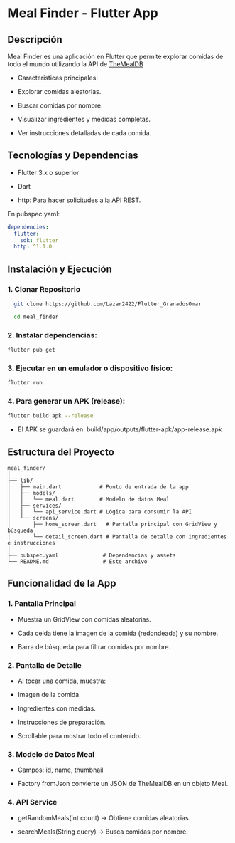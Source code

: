 # Meal Finder - Flutter App
## Descripción

Meal Finder es una aplicación en Flutter que permite explorar comidas de todo el mundo utilizando la API de [TheMealDB](https://www.themealdb.com)

- Características principales:

- Explorar comidas aleatorias.

- Buscar comidas por nombre.

- Visualizar ingredientes y medidas completas.

- Ver instrucciones detalladas de cada comida.

## Tecnologías y Dependencias

- Flutter 3.x o superior

- Dart

- http: Para hacer solicitudes a la API REST.

En pubspec.yaml:

``` yaml
dependencies:
  flutter:
    sdk: flutter
  http: ^1.1.0
```

## Instalación y Ejecución

### 1. Clonar Repositorio

``` bash
  git clone https://github.com/Lazar2422/Flutter_GranadosOmar

  cd meal_finder
```

### 2. Instalar dependencias:
``` bash
flutter pub get
``` 

### 3. Ejecutar en un emulador o dispositivo físico:
``` bash
flutter run
```

### 4. Para generar un APK (release):
```bash 
flutter build apk --release
```
- El APK se guardará en: build/app/outputs/flutter-apk/app-release.apk

## Estructura del Proyecto

``` text
meal_finder/
│
├── lib/
│   ├── main.dart            # Punto de entrada de la app
│   ├── models/
│   │   └── meal.dart        # Modelo de datos Meal
│   ├── services/
│   │   └── api_service.dart # Lógica para consumir la API
│   └── screens/
│       ├── home_screen.dart   # Pantalla principal con GridView y búsqueda
│       └── detail_screen.dart # Pantalla de detalle con ingredientes e instrucciones
│
├── pubspec.yaml              # Dependencias y assets
└── README.md                 # Este archivo
```

## Funcionalidad de la App

### 1. Pantalla Principal

- Muestra un GridView con comidas aleatorias.

- Cada celda tiene la imagen de la comida (redondeada) y su nombre.

- Barra de búsqueda para filtrar comidas por nombre.

### 2. Pantalla de Detalle

- Al tocar una comida, muestra:

- Imagen de la comida.

- Ingredientes con medidas.

- Instrucciones de preparación.

- Scrollable para mostrar todo el contenido.

### 3. Modelo de Datos Meal

- Campos: id, name, thumbnail

- Factory fromJson convierte un JSON de TheMealDB en un objeto Meal.

### 4. API Service

- getRandomMeals(int count) → Obtiene comidas aleatorias.

- searchMeals(String query) → Busca comidas por nombre.